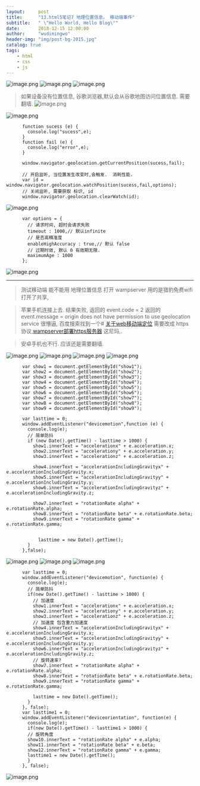 ```yaml
---
layout:     post
title:      "13.html5笔记7 地理位置信息， 移动端事件"
subtitle:   " \"Hello World, Hello Blog\""
date:       2018-12-15 12:00:00
author:     "wudimingwo"
header-img: "img/post-bg-2015.jpg"
catalog: true
tags:
    - html
    - css
    - js
---
```




![image.png](https://upload-images.jianshu.io/upload_images/13637909-ecfcd91a6c0c46a4.png?imageMogr2/auto-orient/strip%7CimageView2/2/w/1240)
![image.png](https://upload-images.jianshu.io/upload_images/13637909-b1be5163c5e52222.png?imageMogr2/auto-orient/strip%7CimageView2/2/w/1240)
![image.png](https://upload-images.jianshu.io/upload_images/13637909-8d81cfcc675bb4c3.png?imageMogr2/auto-orient/strip%7CimageView2/2/w/1240)
> 如果设备没有位置信息, 谷歌浏览器,默认会从谷歌地图访问位置信息.
需要翻墙.
![image.png](https://upload-images.jianshu.io/upload_images/13637909-16a7f6650f64852c.png?imageMogr2/auto-orient/strip%7CimageView2/2/w/1240)

![image.png](https://upload-images.jianshu.io/upload_images/13637909-842a9e6e24c3dc8e.png?imageMogr2/auto-orient/strip%7CimageView2/2/w/1240)


```
      function sucess (e) {
      	console.log("sucess",e);
      }
      function fail (e) {
      	console.log("error",e);
      }
      
      window.navigator.geolocation.getCurrentPosition(sucess,fail);
```
```
      // 开启监听, 当位置发生改变时,会触发.  消耗性能.
      var id = window.navigator.geolocation.watchPosition(sucess,fail,options);
      // 关闭监听, 需要获取 标识, id
      window.navigator.geolocation.clearWatch(id);
```
![image.png](https://upload-images.jianshu.io/upload_images/13637909-ef8ffca994f14cb6.png?imageMogr2/auto-orient/strip%7CimageView2/2/w/1240)
```
      var options = {
        // 请求时间, 超时会请求失败
        timeout : 1000,// 默认infinite
        // 是否高精准度
        enableHighAccuracy : true,// 默认 false
        // 过期时效, 默认 0 有效期无限.
        maximumAge : 1000
      };
```
![image.png](https://upload-images.jianshu.io/upload_images/13637909-edc979ce6e4a5df3.png?imageMogr2/auto-orient/strip%7CimageView2/2/w/1240)

---

> 测试移动端 能不能用 地理位置信息
> 打开 wampserver
> 用的是猎豹免费wifi 打开了共享,

>苹果手机连接上去.
> 结果失败, 返回的 event.code = 2
> 返回的 event.message = origin does not have permission to use geolocation service
> 很懵逼, 百度搜索找到一个# [关于web移动端定位](https://www.cnblogs.com/jishuzhaichen/p/5933660.html)
> 需要改成 https 协议,[wampserver部署https服务器](https://blog.csdn.net/chrislincp/article/details/72867403) 这尼玛,.

> 安卓手机也不行.
应该还是需要翻墙.

![image.png](https://upload-images.jianshu.io/upload_images/13637909-5f9cc8b8b0979ad8.png?imageMogr2/auto-orient/strip%7CimageView2/2/w/1240)
![image.png](https://upload-images.jianshu.io/upload_images/13637909-61814a61503c65db.png?imageMogr2/auto-orient/strip%7CimageView2/2/w/1240)
![image.png](https://upload-images.jianshu.io/upload_images/13637909-92827805e076b555.png?imageMogr2/auto-orient/strip%7CimageView2/2/w/1240)
![image.png](https://upload-images.jianshu.io/upload_images/13637909-1bdcc1c1620e6354.png?imageMogr2/auto-orient/strip%7CimageView2/2/w/1240)
```
      var show1 = document.getElementById("show1");
      var show2 = document.getElementById("show2");
      var show3 = document.getElementById("show3");
      var show4 = document.getElementById("show4");
      var show5 = document.getElementById("show5");
      var show6 = document.getElementById("show6");
      var show7 = document.getElementById("show7");
      var show8 = document.getElementById("show8");
      var show9 = document.getElementById("show9");
      
      var lasttime = 0;
      window.addEventListener("devicemotion",function (e) {
      	console.log(e);
      	// 简单防抖
      	if (new Date().getTime() - lasttime > 1000) {
      	  show1.innerText = "accelerationx" + e.acceleration.x;
      	  show2.innerText = "accelerationy" + e.acceleration.y;
      	  show3.innerText = "accelerationz" + e.acceleration.z;
      	  
      	  show4.innerText = "accelerationIncludingGravityx" + e.accelerationIncludingGravity.x;
      	  show5.innerText = "accelerationIncludingGravityy" + e.accelerationIncludingGravity.y;
      	  show6.innerText = "accelerationIncludingGravityz" + e.accelerationIncludingGravity.z;
      	  
      	  show7.innerText = "rotationRate alpha" + e.rotationRate.alpha;
      	  show8.innerText = "rotationRate beta" + e.rotationRate.beta;
      	  show9.innerText = "rotationRate gamma" + e.rotationRate.gamma;
      	  
      	  
      		lasttime = new Date().getTime();
      	}
      },false);
```
![image.png](https://upload-images.jianshu.io/upload_images/13637909-026690c4947aebed.png?imageMogr2/auto-orient/strip%7CimageView2/2/w/1240)
![image.png](https://upload-images.jianshu.io/upload_images/13637909-eb1986e0c7870f81.png?imageMogr2/auto-orient/strip%7CimageView2/2/w/1240)
![image.png](https://upload-images.jianshu.io/upload_images/13637909-e209a5b3f4a53852.png?imageMogr2/auto-orient/strip%7CimageView2/2/w/1240)
```
      var lasttime = 0;
      window.addEventListener("devicemotion", function(e) {
        console.log(e);
        // 简单防抖
        if(new Date().getTime() - lasttime > 1000) {
          // 加速度
          show1.innerText = "accelerationx" + e.acceleration.x;
          show2.innerText = "accelerationy" + e.acceleration.y;
          show3.innerText = "accelerationz" + e.acceleration.z;
          // 加速度 包含重力加速度
          show4.innerText = "accelerationIncludingGravityx" + e.accelerationIncludingGravity.x;
          show5.innerText = "accelerationIncludingGravityy" + e.accelerationIncludingGravity.y;
          show6.innerText = "accelerationIncludingGravityz" + e.accelerationIncludingGravity.z;
          // 旋转速率?
          show7.innerText = "rotationRate alpha" + e.rotationRate.alpha;
          show8.innerText = "rotationRate beta" + e.rotationRate.beta;
          show9.innerText = "rotationRate gamma" + e.rotationRate.gamma;

          lasttime = new Date().getTime();
        }
      }, false);
      var lasttime1 = 0;
      window.addEventListener("deviceorientation", function(e) {
        console.log(e);
        if(new Date().getTime() - lasttime1 > 1000) {
        // 旋转角度
        show10.innerText = "rotationRate alpha" + e.alpha;
        show11.innerText = "rotationRate beta" + e.beta;
        show12.innerText = "rotationRate gamma" + e.gamma;
        lasttime1 = new Date().getTime();
        }
      }, false);
```
![image.png](https://upload-images.jianshu.io/upload_images/13637909-2862888116bbab29.png?imageMogr2/auto-orient/strip%7CimageView2/2/w/1240)
